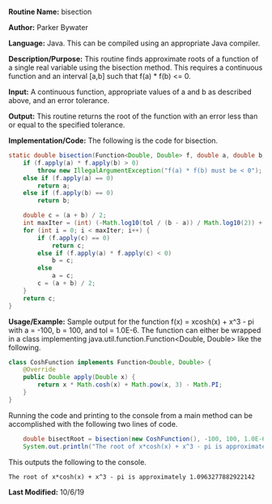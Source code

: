 **Routine Name:** bisection 

**Author:** Parker Bywater

**Language:** Java. This can be compiled using an appropriate Java compiler. 

**Description/Purpose:** This routine finds approximate roots of a function of a single real variable using the bisection method. This requires a continuous function and an interval [a,b] such that f(a) \* f(b) <= 0.  

**Input:** A continuous function, appropriate values of a and b as described above, and an error tolerance. 

**Output:** This routine returns the root of the function with an error less than or equal to the specified tolerance. 

**Implementation/Code:** The following is the code for bisection. 
   
```java 
static double bisection(Function<Double, Double> f, double a, double b, double tol) {
    if (f.apply(a) * f.apply(b) > 0)
        throw new IllegalArgumentException("f(a) * f(b) must be < 0");
    else if (f.apply(a) == 0)
        return a;
    else if (f.apply(b) == 0)
        return b;

    double c = (a + b) / 2;
    int maxIter = (int) (-Math.log10(tol / (b - a)) / Math.log10(2)) + 1;
    for (int i = 0; i < maxIter; i++) {
        if (f.apply(c) == 0)
            return c;
        else if (f.apply(a) * f.apply(c) < 0)
            b = c;
        else
            a = c;
        c = (a + b) / 2;
    }
    return c;
}
```

**Usage/Example:** Sample output for the function f(x) = xcosh(x) + x^3 - pi with a = -100, b = 100, and tol = 1.0E-6. The function can either be wrapped in a class implementing java.util.function.Function<Double, Double> like the following. 
    
```java 
class CoshFunction implements Function<Double, Double> { 
    @Override 
    public Double apply(Double x) { 
        return x * Math.cosh(x) + Math.pow(x, 3) - Math.PI; 
    }
}
```
Running the code and printing to the console from a main method can be accomplished with the following two lines of code. 

```java 
    double bisectRoot = bisection(new CoshFunction(), -100, 100, 1.0E-6);
    System.out.println("The root of x*cosh(x) + x^3 - pi is approximately " + bisectRoot);
```
This outputs the following to the console. 
    
    The root of x*cosh(x) + x^3 - pi is approximately 1.0963277882922142

**Last Modified:** 10/6/19
